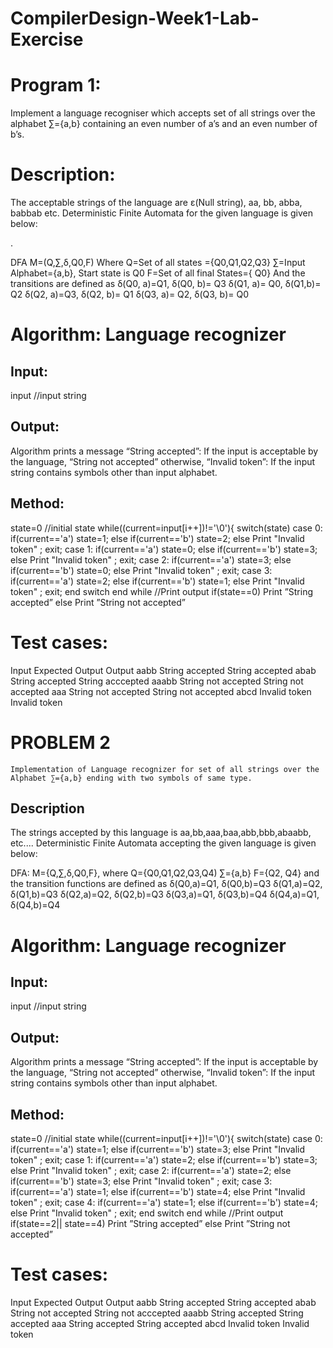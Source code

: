 # CompilerDesign-Week1-Lab-Exercise

# Program 1:
Implement a language recogniser which accepts set of all strings over the alphabet
∑={a,b} containing an even number of a’s and an even number of b’s.
# Description:
The acceptable strings of the language are ε(Null string), aa, bb, abba, babbab etc.
Deterministic Finite Automata for the given language is given below:

.

DFA M=(Q,∑,δ,Q0,F) Where
Q=Set of all states ={Q0,Q1,Q2,Q3}
∑=Input Alphabet={a,b},
Start state is Q0
F=Set of all final States={ Q0}
And the transitions are defined  as δ(Q0, a)=Q1, δ(Q0, b)= Q3
                                    δ(Q1, a)= Q0, δ(Q1,b)= Q2
                                    δ(Q2, a)=Q3, δ(Q2, b)= Q1
                                    δ(Q3, a)= Q2, δ(Q3, b)= Q0
# Algorithm: Language recognizer
## Input:
input //input string
## Output:
Algorithm prints a message
“String accepted”: If the input is acceptable by the language,
“String not accepted” otherwise,
“Invalid token”: If the input string contains symbols other than input alphabet.

## Method:
state=0 //initial state
while((current=input[i++])!='\0'){
switch(state)
case 0: if(current=='a') state=1;
else if(current=='b') state=2;
else
Print "Invalid token" ; exit;
case 1: if(current=='a') state=0;
else if(current=='b') state=3;
else
Print "Invalid token" ; exit;
case 2: if(current=='a') state=3;
else if(current=='b') state=0;
else
Print "Invalid token" ; exit;
case 3: if(current=='a') state=2;
else if(current=='b') state=1;
else
Print "Invalid token" ; exit;
end switch
end while
//Print output
if(state==0)
Print ”String accepted”
else
Print ”String not accepted”

# Test cases:

Input       Expected Output         Output
aabb        String accepted         String accepted
abab        String accepted         String acccepted
aaabb       String not accepted     String not accepted
aaa         String not accepted     String not accepted
abcd        Invalid token            Invalid token








# PROBLEM 2
    Implementation of Language recognizer for set of all strings over the Alphabet ∑={a,b} ending with two symbols of same type.
## Description
   The strings accepted by this language is aa,bb,aaa,baa,abb,bbb,abaabb, etc....
   Deterministic Finite Automata accepting the given language is given below:
   
   DFA: M={Q,∑,δ,Q0,F}, where
   Q={Q0,Q1,Q2,Q3,Q4)
   ∑={a,b}
   F={Q2, Q4}
   and the transition functions are defined as δ(Q0,a)=Q1, δ(Q0,b)=Q3
                                               δ(Q1,a)=Q2, δ(Q1,b)=Q3
                                               δ(Q2,a)=Q2, δ(Q2,b)=Q3
                                               δ(Q3,a)=Q1, δ(Q3,b)=Q4
                                               δ(Q4,a)=Q1, δ(Q4,b)=Q4
 # Algorithm: Language recognizer
## Input:
input //input string
## Output:
Algorithm prints a message
“String accepted”: If the input is acceptable by the language,
“String not accepted” otherwise,
“Invalid token”: If the input string contains symbols other than input alphabet.

## Method:
state=0 //initial state
while((current=input[i++])!='\0'){
switch(state)
case 0: if(current=='a') state=1;
else if(current=='b') state=3;
else
Print "Invalid token" ; exit;
case 1: if(current=='a') state=2;
else if(current=='b') state=3;
else
Print "Invalid token" ; exit;
case 2: if(current=='a') state=2;
else if(current=='b') state=3;
else
Print "Invalid token" ; exit;
case 3: if(current=='a') state=1;
else if(current=='b') state=4;
else
Print "Invalid token" ; exit;
case 4: if(current=='a') state=1;
else if(current=='b') state=4;
else
Print "Invalid token" ; exit;
end switch
end while
//Print output
if(state==2|| state==4)
Print ”String accepted”
else
Print ”String not accepted”

# Test cases:

Input       Expected Output         Output
aabb        String accepted         String accepted
abab        String not accepted     String not acccepted
aaabb       String accepted         String accepted
aaa         String accepted         String accepted
abcd        Invalid token            Invalid token
